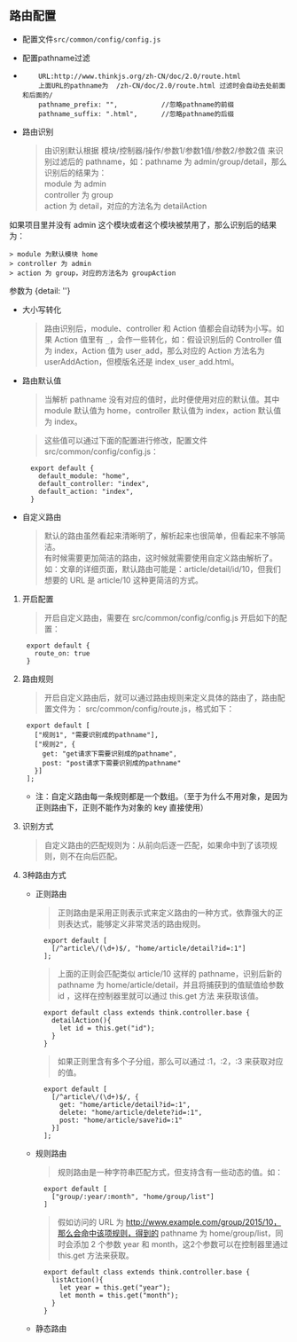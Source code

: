 ## 路由配置
* 配置文件`src/common/config/config.js`

* 配置pathname过滤
* 
		  URL:http://www.thinkjs.org/zh-CN/doc/2.0/route.html
		  上面URL的pathname为  /zh-CN/doc/2.0/route.html 过滤时会自动去处前面和后面的/
		  pathname_prefix: "",           //忽略pathname的前缀
		  pathname_suffix: ".html",      //忽略pathname的后缀
* 路由识别

	> 由识别默认根据 模块/控制器/操作/参数1/参数1值/参数2/参数2值 来识别过滤后的 pathname，如：pathname 为 admin/group/detail，那么识别后的结果为：  
	> module 为 admin  
	> controller 为 group  
	> action 为 detail，对应的方法名为 detailAction 

如果项目里并没有 admin 这个模块或者这个模块被禁用了，那么识别后的结果为：

	> module 为默认模块 home  
	> controller 为 admin  
	> action 为 group，对应的方法名为 groupAction
参数为 {detail: ''}  

* 大小写转化

	> 路由识别后，module、controller 和 Action 值都会自动转为小写。如果 Action 值里有 `_`，会作一些转化，如：假设识别后的 Controller 值为 index，Action 值为 user`_`add，那么对应的 Action 方法名为 userAddAction，但模版名还是 index`_`user`_`add.html。

* 路由默认值

	>当解析 pathname 没有对应的值时，此时便使用对应的默认值。其中 module 默认值为 home，controller 默认值为 index，action 默认值为 index。

	> 这些值可以通过下面的配置进行修改，配置文件 src/common/config/config.js：

		export default {  
		  default_module: "home",  
		  default_controller: "index",  
		  default_action: "index",  
		} 

* 自定义路由
	> 默认的路由虽然看起来清晰明了，解析起来也很简单，但看起来不够简洁。  
	> 有时候需要更加简洁的路由，这时候就需要使用自定义路由解析了。如：文章的详细页面，默认路由可能是：article/detail/id/10，但我们想要的 URL 是 article/10 这种更简洁的方式。  


1. 开启配置

    > 开启自定义路由，需要在 src/common/config/config.js 开启如下的配置：   

		export default {
		  route_on: true
		}

2. 路由规则

    > 开启自定义路由后，就可以通过路由规则来定义具体的路由了，路由配置文件为： src/common/config/route.js，格式如下：
    
		export default [
		  ["规则1", "需要识别成的pathname"],
		  ["规则2", {
		    get: "get请求下需要识别成的pathname",
		    post: "post请求下需要识别成的pathname"
		  }]
		];
    * 注：自定义路由每一条规则都是一个数组。（至于为什么不用对象，是因为正则路由下，正则不能作为对象的 key 直接使用）

3. 识别方式
    > 自定义路由的匹配规则为：从前向后逐一匹配，如果命中到了该项规则，则不在向后匹配。

4. 3种路由方式

    * 正则路由
    
        > 正则路由是采用正则表示式来定义路由的一种方式，依靠强大的正则表达式，能够定义非常灵活的路由规则。

			export default [
			  [/^article\/(\d+)$/, "home/article/detail?id=:1"]
			];

        >上面的正则会匹配类似 article/10 这样的 pathname，识别后新的 pathname 为 home/article/detail，并且将捕获到的值赋值给参数 id ，这样在控制器里就可以通过 this.get 方法 来获取该值。

			export default class extends think.controller.base {
			  detailAction(){
			    let id = this.get("id");
			  }
			}

        > 如果正则里含有多个子分组，那么可以通过 :1，:2，:3 来获取对应的值。

			export default [
			  [/^article\/(\d+)$/, {
			    get: "home/article/detail?id=:1",
			    delete: "home/article/delete?id=:1",
			    post: "home/article/save?id=:1"
			  }]
			];

    * 规则路由
    
        > 规则路由是一种字符串匹配方式，但支持含有一些动态的值。如：

			export default [
			  ["group/:year/:month", "home/group/list"]
			]
        > 假如访问的 URL 为 http://www.example.com/group/2015/10，那么会命中该项规则，得到的 pathname 为 home/group/list，同时会添加 2 个参数 year 和 month，这2个参数可以在控制器里通过 this.get 方法来获取。

			export default class extends think.controller.base {
			  listAction(){
			    let year = this.get("year");
			    let month = this.get("month");
			  }
			}
    * 静态路由
